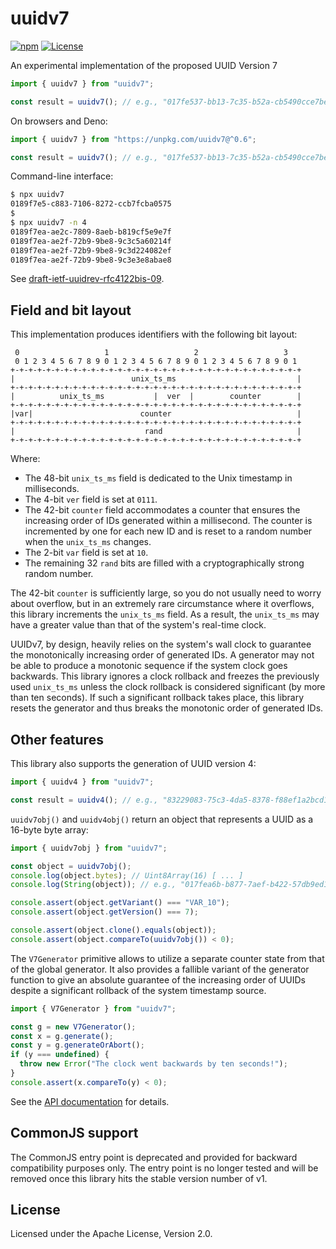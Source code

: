 # uuidv7

[![npm](https://img.shields.io/npm/v/uuidv7)](https://www.npmjs.com/package/uuidv7)
[![License](https://img.shields.io/npm/l/uuidv7)](https://github.com/LiosK/uuidv7/blob/main/LICENSE)

An experimental implementation of the proposed UUID Version 7

```javascript
import { uuidv7 } from "uuidv7";

const result = uuidv7(); // e.g., "017fe537-bb13-7c35-b52a-cb5490cce7be"
```

On browsers and Deno:

```javascript
import { uuidv7 } from "https://unpkg.com/uuidv7@^0.6";

const result = uuidv7(); // e.g., "017fe537-bb13-7c35-b52a-cb5490cce7be"
```

Command-line interface:

```bash
$ npx uuidv7
0189f7e5-c883-7106-8272-ccb7fcba0575
$
$ npx uuidv7 -n 4
0189f7ea-ae2c-7809-8aeb-b819cf5e9e7f
0189f7ea-ae2f-72b9-9be8-9c3c5a60214f
0189f7ea-ae2f-72b9-9be8-9c3d224082ef
0189f7ea-ae2f-72b9-9be8-9c3e3e8abae8
```

See [draft-ietf-uuidrev-rfc4122bis-09](https://www.ietf.org/archive/id/draft-ietf-uuidrev-rfc4122bis-09.html).

## Field and bit layout

This implementation produces identifiers with the following bit layout:

```text
 0                   1                   2                   3
 0 1 2 3 4 5 6 7 8 9 0 1 2 3 4 5 6 7 8 9 0 1 2 3 4 5 6 7 8 9 0 1
+-+-+-+-+-+-+-+-+-+-+-+-+-+-+-+-+-+-+-+-+-+-+-+-+-+-+-+-+-+-+-+-+
|                          unix_ts_ms                           |
+-+-+-+-+-+-+-+-+-+-+-+-+-+-+-+-+-+-+-+-+-+-+-+-+-+-+-+-+-+-+-+-+
|          unix_ts_ms           |  ver  |        counter        |
+-+-+-+-+-+-+-+-+-+-+-+-+-+-+-+-+-+-+-+-+-+-+-+-+-+-+-+-+-+-+-+-+
|var|                        counter                            |
+-+-+-+-+-+-+-+-+-+-+-+-+-+-+-+-+-+-+-+-+-+-+-+-+-+-+-+-+-+-+-+-+
|                             rand                              |
+-+-+-+-+-+-+-+-+-+-+-+-+-+-+-+-+-+-+-+-+-+-+-+-+-+-+-+-+-+-+-+-+
```

Where:

- The 48-bit `unix_ts_ms` field is dedicated to the Unix timestamp in
  milliseconds.
- The 4-bit `ver` field is set at `0111`.
- The 42-bit `counter` field accommodates a counter that ensures the increasing
  order of IDs generated within a millisecond. The counter is incremented by one
  for each new ID and is reset to a random number when the `unix_ts_ms` changes.
- The 2-bit `var` field is set at `10`.
- The remaining 32 `rand` bits are filled with a cryptographically strong random
  number.

The 42-bit `counter` is sufficiently large, so you do not usually need to worry
about overflow, but in an extremely rare circumstance where it overflows, this
library increments the `unix_ts_ms` field. As a result, the `unix_ts_ms` may
have a greater value than that of the system's real-time clock.

UUIDv7, by design, heavily relies on the system's wall clock to guarantee the
monotonically increasing order of generated IDs. A generator may not be able to
produce a monotonic sequence if the system clock goes backwards. This library
ignores a clock rollback and freezes the previously used `unix_ts_ms` unless the
clock rollback is considered significant (by more than ten seconds). If such a
significant rollback takes place, this library resets the generator and thus
breaks the monotonic order of generated IDs.

## Other features

This library also supports the generation of UUID version 4:

```javascript
import { uuidv4 } from "uuidv7";

const result = uuidv4(); // e.g., "83229083-75c3-4da5-8378-f88ef1a2bcd1"
```

`uuidv7obj()` and `uuidv4obj()` return an object that represents a UUID as a
16-byte byte array:

```javascript
import { uuidv7obj } from "uuidv7";

const object = uuidv7obj();
console.log(object.bytes); // Uint8Array(16) [ ... ]
console.log(String(object)); // e.g., "017fea6b-b877-7aef-b422-57db9ed15e9d"

console.assert(object.getVariant() === "VAR_10");
console.assert(object.getVersion() === 7);

console.assert(object.clone().equals(object));
console.assert(object.compareTo(uuidv7obj()) < 0);
```

The `V7Generator` primitive allows to utilize a separate counter state from that
of the global generator. It also provides a fallible variant of the generator
function to give an absolute guarantee of the increasing order of UUIDs despite
a significant rollback of the system timestamp source.

```javascript
import { V7Generator } from "uuidv7";

const g = new V7Generator();
const x = g.generate();
const y = g.generateOrAbort();
if (y === undefined) {
  throw new Error("The clock went backwards by ten seconds!");
}
console.assert(x.compareTo(y) < 0);
```

See the [API documentation](https://liosk.github.io/uuidv7/) for details.

## CommonJS support

The CommonJS entry point is deprecated and provided for backward compatibility
purposes only. The entry point is no longer tested and will be removed once this
library hits the stable version number of v1.

## License

Licensed under the Apache License, Version 2.0.
